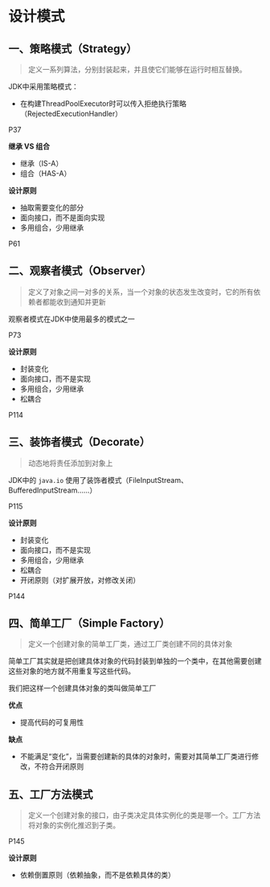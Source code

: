 # 设计模式



## 一、策略模式（Strategy）

> 定义一系列算法，分别封装起来，并且使它们能够在运行时相互替换。

JDK中采用策略模式：

- 在构建ThreadPoolExecutor时可以传入拒绝执行策略（RejectedExecutionHandler）

P37

**继承 VS 组合**

- 继承（IS-A）
- 组合（HAS-A）



**设计原则**

- 抽取需要变化的部分
- 面向接口，而不是面向实现
- 多用组合，少用继承

P61



## 二、观察者模式（Observer）

> 定义了对象之间一对多的关系，当一个对象的状态发生改变时，它的所有依赖者都能收到通知并更新

观察者模式在JDK中使用最多的模式之一

P73

**设计原则**

- 封装变化
- 面向接口，而不是实现
- 多用组合，少用继承
- 松耦合

P114



## 三、装饰者模式（Decorate）

> 动态地将责任添加到对象上

JDK中的 `java.io` 使用了装饰者模式（FileInputStream、BufferedInputStream……）

P115

**设计原则**

- 封装变化
- 面向接口，而不是实现
- 多用组合，少用继承
- 松耦合
- 开闭原则（对扩展开放，对修改关闭）

P144



## 四、简单工厂（Simple Factory）

> 定义一个创建对象的简单工厂类，通过工厂类创建不同的具体对象

简单工厂其实就是把创建具体对象的代码封装到单独的一个类中，在其他需要创建这些对象的地方就不用重复写这些代码。

我们把这样一个创建具体对象的类叫做简单工厂

**优点**

- 提高代码的可复用性

**缺点**

- 不能满足“变化”，当需要创建新的具体的对象时，需要对其简单工厂类进行修改，不符合开闭原则



## 五、工厂方法模式

> 定义一个创建对象的接口，由子类决定具体实例化的类是哪一个。工厂方法将对象的实例化推迟到子类。

P145

**设计原则**

- 依赖倒置原则（依赖抽象，而不是依赖具体的类）
